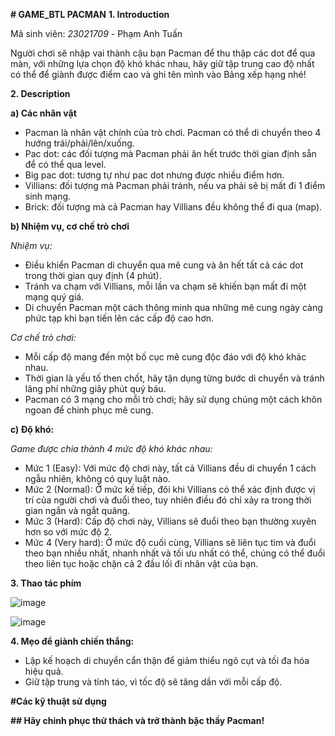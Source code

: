 **# GAME_BTL PACMAN**
**1. Introduction**

Mã sinh viên: _23021709_ - Phạm Anh Tuấn

Người chơi sẽ nhập vai thành cậu bạn Pacman để thu thập các dot để qua màn, với những lựa chọn độ khó khác nhau, hãy giữ tập trung cao độ nhất có thể để giành được điểm cao và ghi tên mình vào Bảng xếp hạng nhé!

**2. Description**

**a) Các nhân vật**

 - Pacman là nhân vật chính của trò chơi. Pacman có thể di chuyển theo 4 hướng trái/phải/lên/xuống.
 - Pac dot: các đối tượng mà Pacman phải ăn hết trước thời gian định sẵn để có thể qua level.
 - Big pac dot: tương tự như pac dot nhưng được nhiều điểm hơn.
 - Villians: đối tượng mà Pacman phải tránh, nếu va phải sẽ bị mất đi 1 điểm sinh mạng.
 - Brick: đối tượng mà cả Pacman hay Villians đều không thể đi qua (map).
   
**b) Nhiệm vụ, cơ chế trò chơi**

_Nhiệm vụ:_

 + Điều khiển Pacman di chuyển qua mê cung và ăn hết tất cả các dot trong thời gian quy định (4 phút).
 + Tránh va chạm với Villians, mỗi lần va chạm sẽ khiến bạn mất đi một mạng quý giá.
 + Di chuyển Pacman một cách thông minh qua những mê cung ngày càng phức tạp khi bạn tiến lên các cấp độ cao hơn.

_Cơ chế trò chơi:_

 + Mỗi cấp độ mang đến một bố cục mê cung độc đáo với độ khó khác nhau.
 + Thời gian là yếu tố then chốt, hãy tận dụng từng bước di chuyển và tránh lãng phí những giây phút quý báu.
 + Pacman có 3 mạng cho mỗi trò chơi; hãy sử dụng chúng một cách khôn ngoan để chinh phục mê cung.

**c) Độ khó:**

_Game được chia thành 4 mức độ khó khác nhau:_

- Mức 1 (Easy): Với mức độ chơi này, tất cả Villians đều di chuyển 1 cách ngẫu nhiên, không có quy luật nào.
- Mức 2 (Normal): Ở mức kế tiếp, đôi khi Villians có thể xác định được vị trí của người chơi và đuổi theo, tuy nhiên điều đó chỉ xảy ra trong thời gian ngắn và ngắt quãng.
- Mức 3 (Hard): Cấp độ chơi này, Villians sẽ đuổi theo bạn thường xuyên hơn so với mức độ 2.
- Mức 4 (Very hard): Ở mức độ cuối cùng, Villians sẽ liên tục tìm và đuổi theo bạn nhiều nhất, nhanh nhất và tối ưu nhất có thể, chúng có thể đuổi theo liên tục hoặc chặn cả 2 đầu lối đi nhân vật của bạn.

**3. Thao tác phím**

![image](https://github.com/Akapi895/game_btl/assets/83953516/403d6461-12d3-45b5-a8ec-e0017faa019a)

![image](https://github.com/Akapi895/game_btl/assets/83953516/bc09e989-8b9a-46d2-946b-9a7bffc838fe)


**4. Mẹo để giành chiến thắng:**

- Lập kế hoạch di chuyển cẩn thận để giảm thiểu ngõ cụt và tối đa hóa hiệu quả.
- Giữ tập trung và tỉnh táo, vì tốc độ sẽ tăng dần với mỗi cấp độ.

**#Các kỹ thuật sử dụng**

**## Hãy chinh phục thử thách và trở thành bậc thầy Pacman!**
